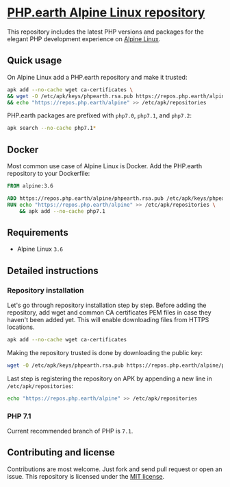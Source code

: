 # [PHP.earth Alpine Linux repository](https://php.earth/alpine)

This repository includes the latest PHP versions and packages for the elegant PHP
development experience on [Alpine Linux](https://alpinelinux.org/).

## Quick usage

On Alpine Linux add a PHP.earth repository and make it trusted:

```bash
apk add --no-cache wget ca-certificates \
&& wget -O /etc/apk/keys/phpearth.rsa.pub https://repos.php.earth/alpine/phpearth.rsa.pub \
&& echo "https://repos.php.earth/alpine" >> /etc/apk/repositories
```

PHP.earth packages are prefixed with `php7.0`, `php7.1`, and `php7.2`:

```bash
apk search --no-cache php7.1*
```

## Docker

Most common use case of Alpine Linux is Docker. Add the PHP.earth repository to
your Dockerfile:

```Dockerfile
FROM alpine:3.6

ADD https://repos.php.earth/alpine/phpearth.rsa.pub /etc/apk/keys/phpearth.rsa.pub
RUN echo "https://repos.php.earth/alpine" >> /etc/apk/repositories \
    && apk add --no-cache php7.1
```

## Requirements

* Alpine Linux `3.6`

## Detailed instructions

### Repository installation

Let's go through repository installation step by step. Before adding the repository,
add wget and common CA certificates PEM files in case they haven't been added
yet. This will enable downloading files from HTTPS locations.

```bash
apk add --no-cache wget ca-certificates
```

Making the repository trusted is done by downloading the public key:

```bash
wget -O /etc/apk/keys/phpearth.rsa.pub https://repos.php.earth/alpine/phpearth.rsa.pub
```

Last step is registering the repository on APK by appending a new line in
`/etc/apk/repositories`:

```bash
echo "https://repos.php.earth/alpine" >> /etc/apk/repositories
```

### PHP 7.1

Current recommended branch of PHP is `7.1`.

## Contributing and license

Contributions are most welcome. Just fork and send pull request or open an issue.
This repository is licensed under the
[MIT license](https://github.com/php-earth/alpine/blob/master/LICENSE).
